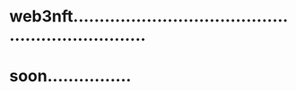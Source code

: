 # web3nft...................................................................
# soon................
